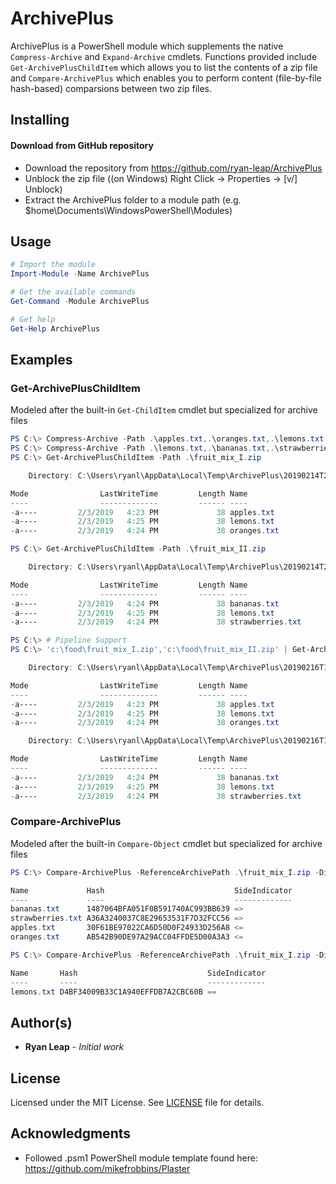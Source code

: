 # ArchivePlus
ArchivePlus is a PowerShell module which supplements the native ```Compress-Archive``` and ```Expand-Archive``` cmdlets.  Functions provided include ```Get-ArchivePlusChildItem``` which allows you to list the contents of a zip file and ```Compare-ArchivePlus``` which enables you to perform content (file-by-file hash-based) comparsions between two zip files.

## Installing
#### Download from GitHub repository

* Download the repository from https://github.com/ryan-leap/ArchivePlus
* Unblock the zip file ((on Windows) Right Click -> Properties -> [v/] Unblock)
* Extract the ArchivePlus folder to a module path (e.g. $home\Documents\WindowsPowerShell\Modules)

## Usage
```powershell
# Import the module
Import-Module -Name ArchivePlus

# Get the available commands
Get-Command -Module ArchivePlus

# Get help
Get-Help ArchivePlus
```

## Examples
### Get-ArchivePlusChildItem
Modeled after the built-in ```Get-ChildItem``` cmdlet but specialized for archive files
```powershell
PS C:\> Compress-Archive -Path .\apples.txt,.\oranges.txt,.\lemons.txt -DestinationPath .\fruit_mix_I.zip
PS C:\> Compress-Archive -Path .\lemons.txt,.\bananas.txt,.\strawberries.txt -DestinationPath .\fruit_mix_II.zip
PS C:\> Get-ArchivePlusChildItem -Path .\fruit_mix_I.zip

    Directory: C:\Users\ryanl\AppData\Local\Temp\ArchivePlus\20190214T2100082230

Mode                LastWriteTime         Length Name
----                -------------         ------ ----
-a----         2/3/2019   4:23 PM             38 apples.txt
-a----         2/3/2019   4:25 PM             38 lemons.txt
-a----         2/3/2019   4:24 PM             38 oranges.txt

PS C:\> Get-ArchivePlusChildItem -Path .\fruit_mix_II.zip

    Directory: C:\Users\ryanl\AppData\Local\Temp\ArchivePlus\20190214T2100134692

Mode                LastWriteTime         Length Name
----                -------------         ------ ----
-a----         2/3/2019   4:24 PM             38 bananas.txt
-a----         2/3/2019   4:25 PM             38 lemons.txt
-a----         2/3/2019   4:24 PM             38 strawberries.txt

PS C:\> # Pipeline Support
PS C:\> 'c:\food\fruit_mix_I.zip','c:\food\fruit_mix_II.zip' | Get-ArchivePlusChildItem

    Directory: C:\Users\ryanl\AppData\Local\Temp\ArchivePlus\20190216T1503048865

Mode                LastWriteTime         Length Name
----                -------------         ------ ----
-a----         2/3/2019   4:23 PM             38 apples.txt
-a----         2/3/2019   4:25 PM             38 lemons.txt
-a----         2/3/2019   4:24 PM             38 oranges.txt

    Directory: C:\Users\ryanl\AppData\Local\Temp\ArchivePlus\20190216T1503049426

Mode                LastWriteTime         Length Name
----                -------------         ------ ----
-a----         2/3/2019   4:24 PM             38 bananas.txt
-a----         2/3/2019   4:25 PM             38 lemons.txt
-a----         2/3/2019   4:24 PM             38 strawberries.txt
```
### Compare-ArchivePlus
Modeled after the built-in ```Compare-Object``` cmdlet but specialized for archive files
```powershell
PS C:\> Compare-ArchivePlus -ReferenceArchivePath .\fruit_mix_I.zip -DifferenceArchivePath .\fruit_mix_II.zip

Name             Hash                             SideIndicator
----             ----                             -------------
bananas.txt      1487064BFA051F0B591740AC993BB639 =>
strawberries.txt A36A3240037C8E29653531F7D32FCC56 =>
apples.txt       30F61BE97022CA6D50D0F24933D256A8 <=
oranges.txt      AB542B90DE97A29ACC04FFDE5D00A3A3 <=

PS C:\> Compare-ArchivePlus -ReferenceArchivePath .\fruit_mix_I.zip -DifferenceArchivePath .\fruit_mix_II.zip -IncludeEqual -ExcludeDifferent

Name       Hash                             SideIndicator
----       ----                             -------------
lemons.txt D4BF34009B33C1A940EFFDB7A2CBC60B ==
```
## Author(s)

* **Ryan Leap** - *Initial work*

## License

Licensed under the MIT License.  See [LICENSE](LICENSE.md) file for details.

## Acknowledgments

* Followed .psm1 PowerShell module template found here: https://github.com/mikefrobbins/Plaster
